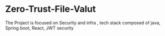 # Zero-Trust-File-Valut
The Project is focused on Security and infra , tech stack composed of java, Spring boot, React, JWT security
